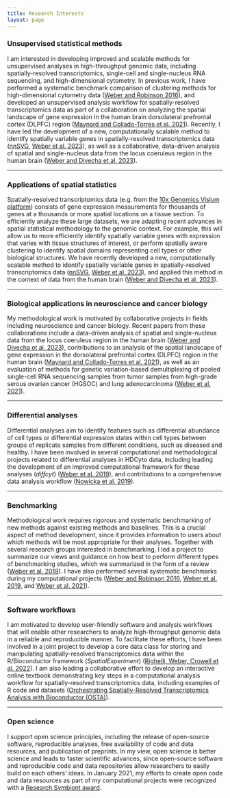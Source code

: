 ```yaml
---
title: Research Interests
layout: page
---
```



### Unsupervised statistical methods

I am interested in developing improved and scalable methods for unsupervised analyses in high-throughput genomic data, including spatially-resolved transcriptomics, single-cell and single-nucleus RNA sequencing, and high-dimensional cytometry. In previous work, I have performed a systematic benchmark comparison of clustering methods for high-dimensional cytometry data ([Weber and Robinson 2016](https://onlinelibrary.wiley.com/doi/full/10.1002/cyto.a.23030)), and developed an unsupervised analysis workflow for spatially-resolved transcriptomics data as part of a collaboration on analyzing the spatial landscape of gene expression in the human brain dorsolateral prefrontal cortex (DLPFC) region ([Maynard and Collado-Torres et al. 2021](https://www.nature.com/articles/s41593-020-00787-0)). Recently, I have led the development of a new, computationally scalable method to identify spatially variable genes in spatially-resolved transcriptomics data ([nnSVG](https://bioconductor.org/packages/nnSVG), [Weber et al. 2023](https://www.nature.com/articles/s41467-023-39748-z)), as well as a collaborative, data-driven analysis of spatial and single-nucleus data from the locus coeruleus region in the human brain ([Weber and Divecha et al. 2023](https://elifesciences.org/reviewed-preprints/84628)).


---


### Applications of spatial statistics

Spatially-resolved transcriptomics data (e.g. from the [10x Genomics Visium platform](https://www.10xgenomics.com/products/spatial-gene-expression)) consists of gene expression measurements for thousands of genes at a thousands or more spatial locations on a tissue section. To efficiently analyze these large datasets, we are adapting recent advances in spatial statistical methodology to the genomic context. For example, this will allow us to more efficiently identify spatially variable genes with expression that varies with tissue structures of interest, or perform spatially aware clustering to identify spatial domains representing cell types or other biological structures. We have recently developed a new, computationally scalable method to identify spatially variable genes in spatially-resolved transcriptomics data ([nnSVG](https://bioconductor.org/packages/nnSVG), [Weber et al. 2023](https://www.nature.com/articles/s41467-023-39748-z)), and applied this method in the context of data from the human brain ([Weber and Divecha et al. 2023](https://elifesciences.org/reviewed-preprints/84628)).


---


### Biological applications in neuroscience and cancer biology

My methodological work is motivated by collaborative projects in fields including neuroscience and cancer biology. Recent papers from these collaborations include a data-driven analysis of spatial and single-nucleus data from the locus coeruleus region in the human brain ([Weber and Divecha et al. 2023](https://elifesciences.org/reviewed-preprints/84628)), contributions to an analysis of the spatial landscape of gene expression in the dorsolateral prefrontal cortex (DLPFC) region in the human brain ([Maynard and Collado-Torres et al. 2021](https://www.nature.com/articles/s41593-020-00787-0)), as well as an evaluation of methods for genetic variation-based demultiplexing of pooled single-cell RNA sequencing samples from tumor samples from high-grade serous ovarian cancer (HGSOC) and lung adenocarcinoma ([Weber et al. 2021](https://academic.oup.com/gigascience/article/10/9/giab062/6374209)).


---


### Differential analyses

Differential analyses aim to identify features such as differential abundance of cell types or differential expression states within cell types between groups of replicate samples from different conditions, such as diseased and healthy. I have been involved in several computational and methodological projects related to differential analyses in HDCyto data, including leading the development of an improved computational framework for these analyses (*diffcyt*) ([Weber et al. 2019](https://www.nature.com/articles/s42003-019-0415-5)), and contributions to a comprehensive data analysis workflow ([Nowicka et al. 2019](https://f1000research.com/articles/6-748)).


---


### Benchmarking

Methodological work requires rigorous and systematic benchmarking of new methods against existing methods and baselines. This is a crucial aspect of method development, since it provides information to users about which methods will be most appropriate for their analyses. Together with several research groups interested in benchmarking, I led a project to summarize our views and guidance on how best to perform different types of benchmarking studies, which we summarized in the form of a review ([Weber et al. 2019](https://genomebiology.biomedcentral.com/articles/10.1186/s13059-019-1738-8)). I have also performed several systematic benchmarks during my computational projects ([Weber and Robinson 2016](https://onlinelibrary.wiley.com/doi/full/10.1002/cyto.a.23030), [Weber et al. 2019](https://www.nature.com/articles/s42003-019-0415-5), and [Weber et al. 2021](https://academic.oup.com/gigascience/article/10/9/giab062/6374209)).


---


### Software workflows

I am motivated to develop user-friendly software and analysis workflows that will enable other researchers to analyze high-throughput genomic data in a reliable and reproducible manner. To facilitate these efforts, I have been involved in a joint project to develop a core data class for storing and manipulating spatially-resolved transcriptomics data within the R/Bioconductor framework (*SpatialExperiment*) ([Righelli, Weber, Crowell et al. 2022](https://academic.oup.com/bioinformatics/advance-article/doi/10.1093/bioinformatics/btac299/6575443)). I am also leading a collaborative effort to develop an interactive online textbook demonstrating key steps in a computational analysis workflow for spatially-resolved transcriptomics data, including examples of R code and datasets ([Orchestrating Spatially-Resolved Transcriptomics Analysis with Bioconductor (OSTA)](https://lmweber.org/OSTA-book/)).


---


### Open science


I support open science principles, including the release of open-source software, reproducible analyses, free availability of code and data resources, and publication of preprints. In my view, open science is better science and leads to faster scientific advances, since open-source software and reproducible code and data repositories allow researchers to easily build on each others' ideas. In January 2021, my efforts to create open code and data resources as part of my computational projects were recognized with a [Research Symbiont award](https://researchsymbionts.org/).

